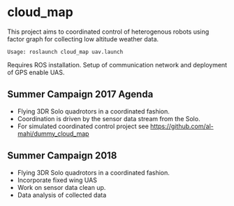 # cloud_map
This project aims to coordinated control of heterogenous robots using factor graph for collecting low altitude weather data.
    
    Usage: roslaunch cloud_map uav.launch
Requires ROS installation. Setup of communication network and deployment of GPS enable UAS.

## Summer Campaign 2017 Agenda
* Flying 3DR Solo quadrotors in a coordinated fashion. 
* Coordination is driven by the sensor data stream from the Solo.
* For simulated coordinated control project see https://github.com/al-mahi/dummy_cloud_map
## Summer Campaign 2018
* Flying 3DR Solo quadrotors in a coordinated fashion.
* Incorporate fixed wing UAS
* Work on sensor data clean up.
* Data analysis of collected data

